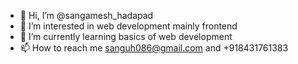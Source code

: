- 👋 Hi, I’m @sangamesh_hadapad
- 👀 I’m interested in web development mainly frontend
- 🌱 I’m currently learning basics of web development
- 📫 How to reach me sanguh086@gmail.com and +918431761383

<!---
sanguh086/sanguh086 is a ✨ special ✨ repository because its `README.md` (this file) appears on your GitHub profile.
You can click the Preview link to take a look at your changes.
--->
